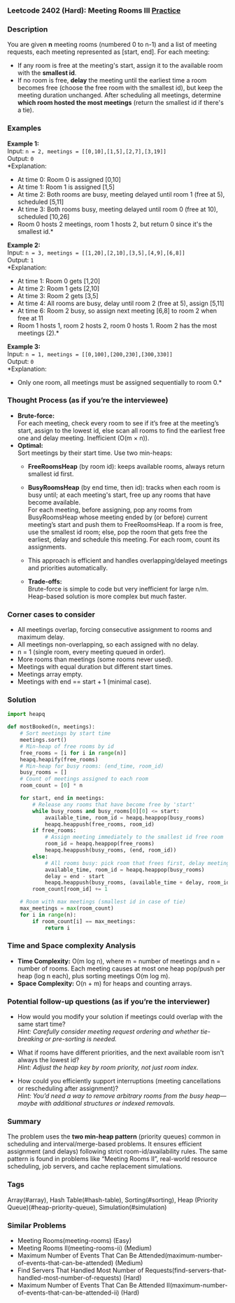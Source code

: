 ### Leetcode 2402 (Hard): Meeting Rooms III [Practice](https://leetcode.com/problems/meeting-rooms-iii)

### Description  
You are given **n** meeting rooms (numbered 0 to n-1) and a list of meeting requests, each meeting represented as [start, end]. For each meeting:
- If any room is free at the meeting's start, assign it to the available room with the **smallest id**.
- If no room is free, **delay** the meeting until the earliest time a room becomes free (choose the free room with the smallest id), but keep the meeting duration unchanged.
After scheduling all meetings, determine **which room hosted the most meetings** (return the smallest id if there's a tie).

### Examples  

**Example 1:**  
Input: `n = 2, meetings = [[0,10],[1,5],[2,7],[3,19]]`  
Output: `0`  
*Explanation:  
- At time 0: Room 0 is assigned [0,10]  
- At time 1: Room 1 is assigned [1,5]  
- At time 2: Both rooms are busy, meeting delayed until room 1 (free at 5), scheduled [5,11]  
- At time 3: Both rooms busy, meeting delayed until room 0 (free at 10), scheduled [10,26]  
- Room 0 hosts 2 meetings, room 1 hosts 2, but return 0 since it's the smallest id.*

**Example 2:**  
Input: `n = 3, meetings = [[1,20],[2,10],[3,5],[4,9],[6,8]]`  
Output: `1`  
*Explanation:  
- At time 1: Room 0 gets [1,20]  
- At time 2: Room 1 gets [2,10]  
- At time 3: Room 2 gets [3,5]  
- At time 4: All rooms are busy, delay until room 2 (free at 5), assign [5,11]  
- At time 6: Room 2 busy, so assign next meeting [6,8] to room 2 when free at 11  
- Room 1 hosts 1, room 2 hosts 2, room 0 hosts 1. Room 2 has the most meetings (2).*

**Example 3:**  
Input: `n = 1, meetings = [[0,100],[200,230],[300,330]]`  
Output: `0`  
*Explanation:  
- Only one room, all meetings must be assigned sequentially to room 0.*

### Thought Process (as if you’re the interviewee)  
- **Brute-force:**  
  For each meeting, check every room to see if it’s free at the meeting’s start, assign to the lowest id, else scan all rooms to find the earliest free one and delay meeting. Inefficient (O(m × n)).
- **Optimal:**  
  Sort meetings by their start time. Use two min-heaps:  
  - **FreeRoomsHeap** (by room id): keeps available rooms, always return smallest id first.  
  - **BusyRoomsHeap** (by end time, then id): tracks when each room is busy until; at each meeting's start, free up any rooms that have become available.  
  For each meeting, before assigning, pop any rooms from BusyRoomsHeap whose meeting ended by (or before) current meeting’s start and push them to FreeRoomsHeap. If a room is free, use the smallest id room; else, pop the room that gets free the earliest, delay and schedule this meeting. For each room, count its assignments.

  - This approach is efficient and handles overlapping/delayed meetings and priorities automatically.
  - **Trade-offs:**  
    Brute-force is simple to code but very inefficient for large n/m. Heap-based solution is more complex but much faster.

### Corner cases to consider  
- All meetings overlap, forcing consecutive assignment to rooms and maximum delay.  
- All meetings non-overlapping, so each assigned with no delay.
- n = 1 (single room, every meeting queued in order).
- More rooms than meetings (some rooms never used).
- Meetings with equal duration but different start times.
- Meetings array empty.
- Meetings with end == start + 1 (minimal case).

### Solution

```python
import heapq

def mostBooked(n, meetings):
    # Sort meetings by start time
    meetings.sort()
    # Min-heap of free rooms by id
    free_rooms = [i for i in range(n)]
    heapq.heapify(free_rooms)
    # Min-heap for busy rooms: (end_time, room_id)
    busy_rooms = []
    # Count of meetings assigned to each room
    room_count = [0] * n

    for start, end in meetings:
        # Release any rooms that have become free by 'start'
        while busy_rooms and busy_rooms[0][0] <= start:
            available_time, room_id = heapq.heappop(busy_rooms)
            heapq.heappush(free_rooms, room_id)
        if free_rooms:
            # Assign meeting immediately to the smallest id free room
            room_id = heapq.heappop(free_rooms)
            heapq.heappush(busy_rooms, (end, room_id))
        else:
            # All rooms busy: pick room that frees first, delay meeting
            available_time, room_id = heapq.heappop(busy_rooms)
            delay = end - start
            heapq.heappush(busy_rooms, (available_time + delay, room_id))
        room_count[room_id] += 1

    # Room with max meetings (smallest id in case of tie)
    max_meetings = max(room_count)
    for i in range(n):
        if room_count[i] == max_meetings:
            return i
```

### Time and Space complexity Analysis  

- **Time Complexity:** O(m log n), where m = number of meetings and n = number of rooms. Each meeting causes at most one heap pop/push per heap (log n each), plus sorting meetings O(m log m).
- **Space Complexity:** O(n + m) for heaps and counting arrays.

### Potential follow-up questions (as if you’re the interviewer)  

- How would you modify your solution if meetings could overlap with the same start time?  
  *Hint: Carefully consider meeting request ordering and whether tie-breaking or pre-sorting is needed.*

- What if rooms have different priorities, and the next available room isn't always the lowest id?  
  *Hint: Adjust the heap key by room priority, not just room index.*

- How could you efficiently support interruptions (meeting cancellations or rescheduling after assignment)?  
  *Hint: You’d need a way to remove arbitrary rooms from the busy heap—maybe with additional structures or indexed removals.*

### Summary
The problem uses the **two min-heap pattern** (priority queues) common in scheduling and interval/merge-based problems. It ensures efficient assignment (and delays) following strict room-id/availability rules. The same pattern is found in problems like “Meeting Rooms II”, real-world resource scheduling, job servers, and cache replacement simulations.

### Tags
Array(#array), Hash Table(#hash-table), Sorting(#sorting), Heap (Priority Queue)(#heap-priority-queue), Simulation(#simulation)

### Similar Problems
- Meeting Rooms(meeting-rooms) (Easy)
- Meeting Rooms II(meeting-rooms-ii) (Medium)
- Maximum Number of Events That Can Be Attended(maximum-number-of-events-that-can-be-attended) (Medium)
- Find Servers That Handled Most Number of Requests(find-servers-that-handled-most-number-of-requests) (Hard)
- Maximum Number of Events That Can Be Attended II(maximum-number-of-events-that-can-be-attended-ii) (Hard)